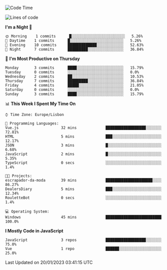 <!--START_SECTION:waka-->
![Code Time](http://img.shields.io/badge/Code%20Time-31%20hrs-blue)

![Lines of code](https://img.shields.io/badge/From%20Hello%20World%20I%27ve%20Written-63%20Thousand%20lines%20of%20code-blue)

**I'm a Night 🦉** 

```text
🌞 Morning    1 commits      █░░░░░░░░░░░░░░░░░░░░░░░░   5.26% 
🌆 Daytime    1 commits      █░░░░░░░░░░░░░░░░░░░░░░░░   5.26% 
🌃 Evening    10 commits     █████████████░░░░░░░░░░░░   52.63% 
🌙 Night      7 commits      █████████░░░░░░░░░░░░░░░░   36.84%

```
📅 **I'm Most Productive on Thursday** 

```text
Monday       3 commits      ████░░░░░░░░░░░░░░░░░░░░░   15.79% 
Tuesday      0 commits      ░░░░░░░░░░░░░░░░░░░░░░░░░   0.0% 
Wednesday    2 commits      ██░░░░░░░░░░░░░░░░░░░░░░░   10.53% 
Thursday     7 commits      █████████░░░░░░░░░░░░░░░░   36.84% 
Friday       4 commits      █████░░░░░░░░░░░░░░░░░░░░   21.05% 
Saturday     0 commits      ░░░░░░░░░░░░░░░░░░░░░░░░░   0.0% 
Sunday       3 commits      ████░░░░░░░░░░░░░░░░░░░░░   15.79%

```


📊 **This Week I Spent My Time On** 

```text
⌚︎ Time Zone: Europe/Lisbon

💬 Programming Languages: 
Vue.js                   32 mins             ██████████████████░░░░░░░   72.81% 
HTML                     5 mins              ███░░░░░░░░░░░░░░░░░░░░░░   12.17% 
JSON                     3 mins              █░░░░░░░░░░░░░░░░░░░░░░░░   6.68% 
JavaScript               2 mins              █░░░░░░░░░░░░░░░░░░░░░░░░   5.35% 
TypeScript               0 secs              ░░░░░░░░░░░░░░░░░░░░░░░░░   1.4%

🐱‍💻 Projects: 
escrapador-da-moda       39 mins             █████████████████████░░░░   86.27% 
DealersDiary             5 mins              ███░░░░░░░░░░░░░░░░░░░░░░   12.34% 
RouletteBot              0 secs              ░░░░░░░░░░░░░░░░░░░░░░░░░   1.4%

💻 Operating System: 
Windows                  45 mins             █████████████████████████   100.0%

```

**I Mostly Code in JavaScript** 

```text
JavaScript               3 repos             ██████████████████░░░░░░░   75.0% 
Vue                      1 repo              ██████░░░░░░░░░░░░░░░░░░░   25.0%

```



 Last Updated on 20/01/2023 03:41:15 UTC
<!--END_SECTION:waka-->
